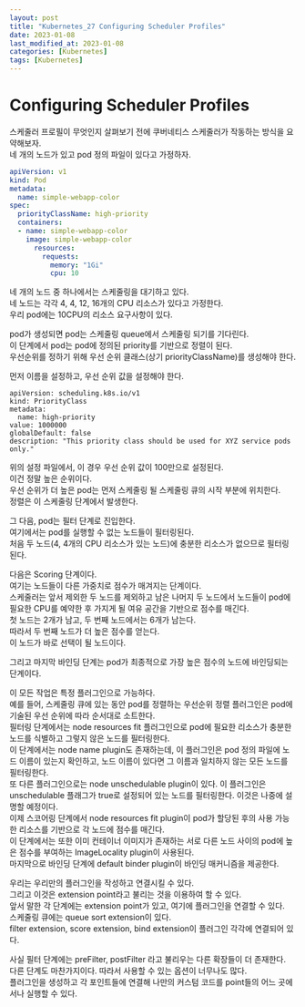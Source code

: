 ```yaml
---
layout: post
title: "Kubernetes_27 Configuring Scheduler Profiles"
date: 2023-01-08
last_modified_at: 2023-01-08
categories: [Kubernetes]
tags: [Kubernetes]
---
```


# Configuring Scheduler Profiles

스케줄러 프로필이 무엇인지 살펴보기 전에 쿠버네티스 스케줄러가 작동하는 방식을 요약해보자.   
네 개의 노드가 있고 pod 정의 파일이 있다고 가정하자.    
```yml
apiVersion: v1
kind: Pod
metadata:
  name: simple-webapp-color
spec:
  priorityClassName: high-priority
  containers:
  - name: simple-webapp-color
    image: simple-webapp-color
      resources:
        requests:
          memory: "1Gi"
          cpu: 10
```
네 개의 노드 중 하나에서는 스케줄링을 대기하고 있다.   
네 노드는 각각 4, 4, 12, 16개의 CPU 리소스가 있다고 가정한다.    
우리 pod에는 10CPU의 리소스 요구사항이 있다.    

pod가 생성되면 pod는 스케줄링 queue에서 스케줄링 되기를 기다린다.   
이 단계에서 pod는 pod에 정의된 priority를 기반으로 정렬이 된다.   
우선순위를 정하기 위해 우선 순위 클래스(상기 priorityClassName)를 생성해야 한다.   

먼저 이름을 설정하고, 우선 순위 값을 설정해야 한다.
```
apiVersion: scheduling.k8s.io/v1
kind: PriorityClass
metadata:
  name: high-priority
value: 1000000
globalDefault: false
description: "This priority class should be used for XYZ service pods only."
```
위의 설정 파일에서, 이 경우 우선 순위 값이 100만으로 설정된다.   
이건 정말 높은 순위이다.    
우선 순위가 더 높은 pod는 먼저 스케줄링 될 스케줄링 큐의 시작 부분에 위치한다.    
정렬은 이 스케줄링 단계에서 발생한다.   

그 다음, pod는 필터 단계로 진입한다.   
여기에서는 pod를 실행할 수 없는 노드들이 필터링된다.   
처음 두 노드(4, 4개의 CPU 리소스가 있는 노드)에 충분한 리소스가 없으므로 필터링된다.   

다음은 Scoring 단계이다.    
여기는 노드들이 다른 가중치로 점수가 매겨지는 단계이다.   
스케줄러는 앞서 제외한 두 노드를 제외하고 남은 나머지 두 노드에서 노드들이 pod에 필요한 CPU를 예약한 후 가지게 될 여유 공간을 기반으로 점수를 매긴다.   
첫 노드는 2개가 남고, 두 번째 노드에서는 6개가 남는다.   
따라서 두 번째 노드가 더 높은 점수를 얻는다.    
이 노드가 바로 선택이 될 노드이다.    

그리고 마지막 바인딩 단계는 pod가 최종적으로 가장 높은 점수의 노드에 바인딩되는 단계이다.    

이 모든 작업은 특정 플러그인으로 가능하다.   
예를 들어, 스케줄링 큐에 있는 동안 pod를 정렬하는 우선순위 정렬 플러그인은 pod에 기술된 우선 순위에 따라 순서대로 소트한다.   
필터링 단계에서는 node resources fit 플러그인으로 pod에 필요한 리소스가 충분한 노드를 식별하고 그렇지 않은 노드를 필터링한다.   
이 단계에서는 node name plugin도 존재하는데, 이 플러그인은 pod 정의 파일에 노드 이름이 있는지 확인하고, 노드 이름이 있다면 그 이름과 일치하지 않는 모든 노드를 필터링한다.   
또 다른 플러그인으로는 node unschedulable plugin이 있다. 이 플러그인은 unschedulable 플래그가 true로 설정되어 있는 노드를 필터링한다. 이것은 나중에 설명할 예정이다.   
이제 스코어링 단계에서 node resources fit plugin이 pod가 할당된 후의 사용 가능한 리소스를 기반으로 각 노드에 점수를 매긴다.    
이 단계에서는 또한 이미 컨테이너 이미지가 존재하는 서로 다른 노드 사이의 pod에 높은 점수를 부여하는 ImageLocality plugin이 사용된다.    
마지막으로 바인딩 단계에 default binder plugin이 바인딩 매커니즘을 제공한다.   

우리는 우리만의 플러그인을 작성하고 연결시킬 수 있다.   
그리고 이것은 extension point라고 불리는 것을 이용하여 할 수 있다.   
앞서 말한 각 단계에는 extension point가 있고, 여기에 플러그인을 연결할 수 있다.   
스케줄링 큐에는 queue sort extension이 있다.    
filter extension, score extension, bind extension이 플러그인 각각에 연결되어 있다.   

사실 필터 단계에는 preFilter, postFilter 라고 불리우는 다른 확장들이 더 존재한다.    
다른 단계도 마찬가지이다. 따라서 사용할 수 있는 옵션이 너무나도 많다.   
플러그인을 생성하고 각 포인트들에 연결해 나만의 커스텀 코드를 point들의 어느 곳에서나 실행할 수 있다.    
